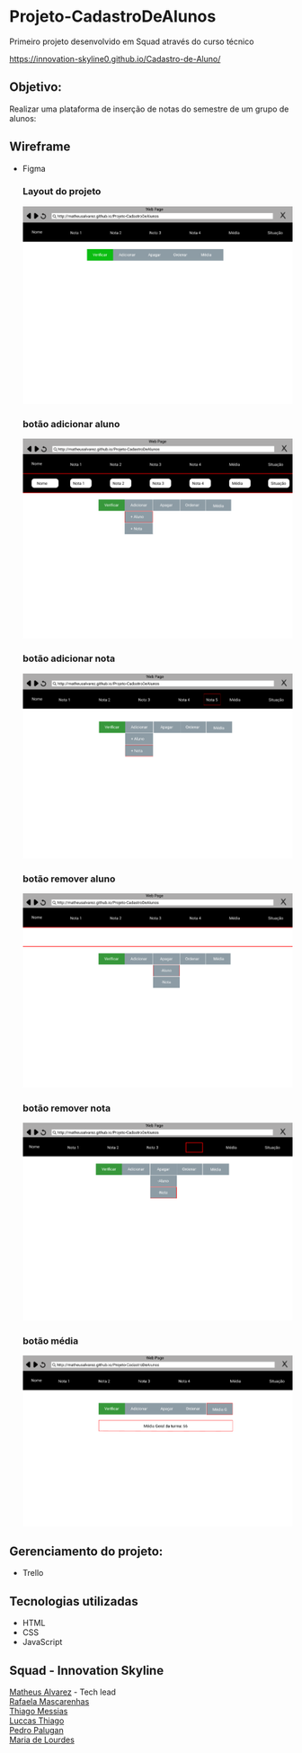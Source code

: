 # Projeto-CadastroDeAlunos

Primeiro projeto desenvolvido em Squad através do curso técnico<br>

 https://innovation-skyline0.github.io/Cadastro-de-Aluno/

## Objetivo:
 Realizar uma plataforma de inserção de notas do semestre de um grupo de alunos:

## Wireframe
- Figma

   ### Layout do projeto
   ![WEB](https://github.com/Innovation-Skyline0/Cadastro-de-Aluno/blob/main/_assets/principal.PNG)

    ### botão adicionar aluno
   ![WEB](https://github.com/Innovation-Skyline0/Cadastro-de-Aluno/blob/main/_assets/btn-addAluno.PNG)

   ### botão adicionar nota
   ![WEB](https://github.com/Innovation-Skyline0/Cadastro-de-Aluno/blob/main/_assets/btn-addNota.PNG)

   ### botão remover aluno
   ![WEB](https://github.com/Innovation-Skyline0/Cadastro-de-Aluno/blob/main/_assets/btn-apagarAluno.PNG)

   ### botão remover nota
   ![WEB](https://github.com/Innovation-Skyline0/Cadastro-de-Aluno/blob/main/_assets/btn-apagarNota.PNG) 
   
   ### botão média
   ![WEB](https://github.com/Innovation-Skyline0/Cadastro-de-Aluno/blob/main/_assets/btn-media.PNG) 


## Gerenciamento do projeto:
- Trello


## Tecnologias utilizadas
- HTML
- CSS
- JavaScript

## Squad - Innovation Skyline
  [Matheus Alvarez](https://github.com/MatheusAlvarez "GitHub do Matheus") - Tech lead <br>
  [Rafaela Mascarenhas](https://github.com/RafaelaMascarenhas "GitHub da Rafaela")<br>
  [Thiago Messias](https://github.com/Thmsantos "GitHub do Thiago")<br>
  [Luccas Thiago](https://github.com/LuccasThiago "GitHub do Luccas")<br>
  [Pedro Palugan](https://github.com/pedropalugan "GitHub do Pedro")<br>
  [Maria de Lourdes](https://github.com/MariaLourdesS")

    
